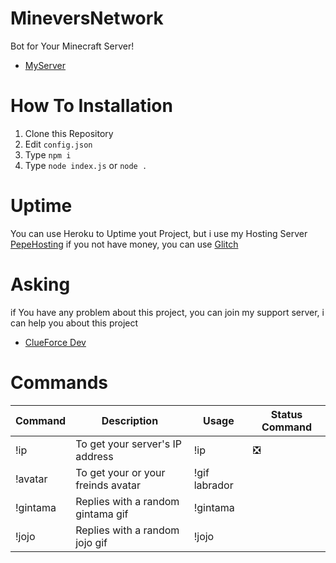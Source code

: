 # MineversNetwork
Bot for Your Minecraft Server!
- [MyServer](https://discord.minevers-network.com)

# How To Installation
1. Clone this Repository
2. Edit `config.json`
3. Type `npm i`
4. Type `node index.js` or `node .`

# Uptime
You can use Heroku to Uptime yout Project, but i use my Hosting Server [PepeHosting](https://panel.pepe-hosting.store)
if you not have money, you can use [Glitch](https://glitch.com)

# Asking
if You have any problem about this project, you can join my support server, i can help you about this project
- [ClueForce Dev](https://dsc.gg/clueforce)

# Commands

| Command   | Description                         | Usage                   | Status Command   |
| --------- | ----------------------------------- | ----------------------- |----------------- |
| !ip       | To get your server's IP address     | !ip                     | ❎ | 
| !avatar   | To get your or your freinds avatar  | !gif labrador           |                  |
| !gintama  | Replies with a random gintama gif   | !gintama                |                  |
| !jojo     | Replies with a random jojo gif      | !jojo                   |                  | 
